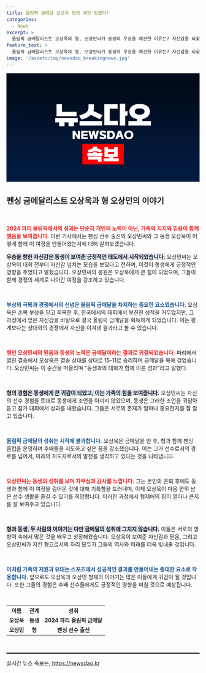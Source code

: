 ```yaml
---
title: 올림픽 금메달 오상욱 형의 예언 맞았다!
categories:
  - News
excerpt: >
  올림픽 금메달리스트 오상욱의 형, 오상민씨가 동생의 우승을 예견한 이유는? 자신감을 되찾은 오상욱의 감동 스토리와 형의 응원, 그 뒷이야기를 만나보세요!
feature_text: >
  올림픽 금메달리스트 오상욱의 형, 오상민씨가 동생의 우승을 예견한 이유는? 자신감을 되찾은 오상욱의 감동 스토리와 형의 응원, 그 뒷이야기를 만나보세요!
image: '/assets/img/newsdao_breakingnews.jpg'
---
```


<p><img src="/assets/img/newsdao_breakingnews.jpg" alt="pcversion 속보" /></p>

<h2 data-ke-size="size26">펜싱 금메달리스트 오상욱과 형 오상민의 이야기</h2>

<p data-ke-size="size16">&nbsp;</p>

<p><b><span style="color: #ee2323;">2024 파리 올림픽에서의 성과는 단순히 개인의 노력이 아닌, 가족의 지지와 믿음이 함께했음을 보여줍니다.</span></b> 이번 기사에서는 펜싱 선수 출신의 오상민씨와 그 동생 오상욱이 어떻게 함께 이 여정을 만들어왔는지에 대해 살펴보겠습니다. </p>

<p><b><span style="background-color: #21538527;">우승을 향한 자신감은 동생이 보여준 긍정적인 태도에서 시작되었습니다.</span></b> 오상민씨는 오상욱이 대회 전부터 자신감 넘치는 모습을 보였다고 전하며, 이것이 동생에게 긍정적인 영향을 주었다고 밝혔습니다. 오상민씨의 응원은 오상욱에게 큰 힘이 되었으며, 그들이 함께 경쟁의 세계로 나아간 여정을 강조하고 있습니다.</p>

<p data-ke-size="size16">&nbsp;</p>

<p><b><span style="color: #1a5490;">부상의 극복과 경쟁에서의 신념은 올림픽 금메달을 차지하는 중요한 요소였습니다.</span></b> 오상욱은 손목 부상을 딛고 회복한 후, 한국에서의 대회에서 부진한 성적을 거두었지만, 그 과정에서 얻은 자신감을 바탕으로 결국 올림픽 금메달을 획득하게 되었습니다. 이는 핑계보다는 상대와의 경쟁에서 자신을 이겨낸 결과라고 볼 수 있습니다.</p>

<p data-ke-size="size16">&nbsp;</p>

<p><b><span style="color: #ee2323;">형인 오상민씨의 믿음과 동생의 노력은 금메달이라는 결과로 귀결되었습니다.</span></b> 파리에서 열린 결승에서 오상욱은 결승 상대를 상대로 15-11로 승리하며 금메달을 목에 걸었습니다. 오상민씨는 이 순간을 떠올리며 "동생과의 대화가 함께 이룬 성과"라고 말했다.</p>

<p data-ke-size="size16">&nbsp;</p>

<p><b><span style="background-color: #21538527;">형의 경험은 동생에게 큰 귀감이 되었고, 이는 가족의 힘을 보여줍니다.</span></b> 오상민씨는 자신의 선수 경험을 토대로 동생에게 조언을 아끼지 않았으며, 동생은 그러한 조언을 귀담아 듣고 참가 대회에서 성과를 내왔습니다. 그들은 서로의 존재가 얼마나 중요한지를 잘 알고 있습니다.</p>

<p data-ke-size="size16">&nbsp;</p>

<p><b><span style="color: #1a5490;">올림픽 금메달의 성취는 시작에 불과합니다.</span></b> 오상욱은 금메달을 딴 후, 형과 함께 펜싱 클럽을 운영하며 후배들을 지도하고 싶은 꿈을 강조했습니다. 이는 그가 선수로서의 경로를 넘어서, 미래의 지도자로서의 발전을 생각하고 있다는 것을 나타냅니다.</p>

<p data-ke-size="size16">&nbsp;</p>

<p><b><span style="color: #ee2323;">오상민씨는 동생의 성취를 보며 자부심과 감사를 느낍니다.</span></b> 그는 본인의 은퇴 후에도 동생과 함께 이 여정을 걸어온 것에 대해 기특함을 드러내며, 이제 오상욱이 마음 편히 남은 선수 생활을 즐길 수 있기를 희망합니다. 이러한 과정에서 형제애의 힘이 얼마나 큰지를 잘 보여주고 있습니다.</p>

<p data-ke-size="size16">&nbsp;</p>

<p><b><span style="background-color: #21538527;">형과 동생, 두 사람의 이야기는 다만 금메달의 성취에 그치지 않습니다.</span></b> 이들은 서로의 영향력 속에서 많은 것을 배우고 성장해왔습니다. 오상욱이 보여준 자신감과 믿음, 그리고 오상민씨가 지킨 형으로서의 자리 모두가 그들의 역사와 미래를 더욱 빛내줄 것입니다.</p>

<p data-ke-size="size16">&nbsp;</p>

<p><b><span style="color: #1a5490;">이처럼 가족의 지원과 유대는 스포츠에서 성공적인 결과를 만들어내는 중대한 요소로 작용합니다.</span></b> 앞으로도 오상욱과 오상민 형제의 이야기는 많은 이들에게 귀감이 될 것입니다. 또한 그들의 경험은 후배 선수들에게도 긍정적인 영향을 미칠 것으로 예상됩니다.</p>

<p data-ke-size="size16">&nbsp;</p>

<table style="width: 100%; border-collapse: collapse;">
    <tr>
        <td style="text-align: center; height: 17px;"><b>이름</b></td>
        <td style="text-align: center; height: 17px;"><b>관계</b></td>
        <td style="text-align: center; height: 17px;"><b>성취</b></td>
    </tr>
    <tr>
        <td style="text-align: center; height: 17px;"><b>오상욱</b></td>
        <td style="text-align: center; height: 17px;"><b>동생</b></td>
        <td style="text-align: center; height: 17px;"><b>2024 파리 올림픽 금메달</b></td>
    </tr>
    <tr>
        <td style="text-align: center; height: 17px;"><b>오상민</b></td>
        <td style="text-align: center; height: 17px;"><b>형</b></td>
        <td style="text-align: center; height: 17px;"><b>펜싱 선수 출신</b></td>
    </tr>
</table>

<p data-ke-size="size16">&nbsp;</p>

<hr style="border: 1px solid #000;">
실시간 뉴스 속보는, <a href="https://newsdao.kr" rel="dofollow">https://newsdao.kr</a>


